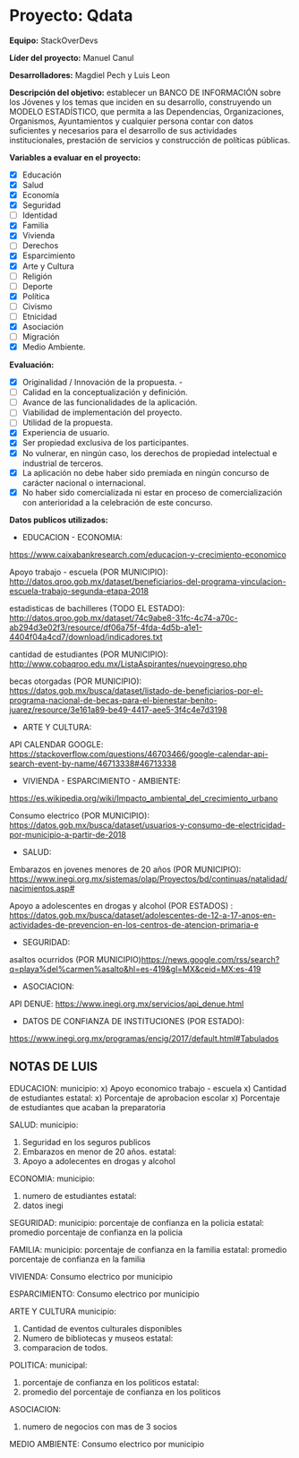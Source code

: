 # Proyecto: Qdata


**Equipo:** StackOverDevs


**Líder del proyecto:** Manuel Canul


**Desarrolladores:** Magdiel Pech y Luis Leon


**Descripción del objetivo:** establecer un BANCO DE INFORMACIÓN sobre los Jóvenes y los temas que inciden en su desarrollo, construyendo un MODELO ESTADÍSTICO, que permita a las Dependencias, Organizaciones, Organismos, Ayuntamientos y cualquier persona contar con datos suficientes y necesarios para el desarrollo de sus actividades institucionales, prestación de servicios y construcción de políticas públicas.

**Variables a evaluar en el proyecto:**


- [x] Educación 
- [x] Salud  
- [x] Economía 
- [x]  Seguridad 
- [ ]  Identidad 
- [x]  Familia  
- [x]  Vivienda 
- [ ]  Derechos
- [x]  Esparcimiento 
- [x]  Arte y Cultura 
- [ ]  Religión
- [ ]  Deporte
- [x]  Política 
- [ ]  Civismo 
- [ ]  Etnicidad 
- [x]  Asociación
- [ ]  Migración
- [x]  Medio Ambiente.

**Evaluación:** 


- [x]  Originalidad / Innovación de la propuesta. -
- [ ]  Calidad en la conceptualización y definición. 
- [ ]  Avance de las funcionalidades de la aplicación.
- [ ]  Viabilidad de implementación del proyecto. 
- [ ]  Utilidad de la propuesta. 
- [x]  Experiencia de usuario. 
- [x]  Ser propiedad exclusiva de los participantes. 
- [x]  No vulnerar, en ningún caso, los derechos de propiedad intelectual e industrial de terceros. 
- [x]  La aplicación no debe haber sido premiada en ningún concurso de carácter nacional o internacional. 
- [x]  No haber sido comercializada ni estar en proceso de comercialización con anterioridad a la celebración de este concurso.

**Datos publicos utilizados:**


* EDUCACION - ECONOMIA: 


https://www.caixabankresearch.com/educacion-y-crecimiento-economico


Apoyo trabajo - escuela (POR MUNICIPIO): http://datos.qroo.gob.mx/dataset/beneficiarios-del-programa-vinculacion-escuela-trabajo-segunda-etapa-2018


estadisticas de bachilleres (TODO EL ESTADO): http://datos.qroo.gob.mx/dataset/74c9abe8-31fc-4c74-a70c-ab294d3e02f3/resource/df06a75f-4fda-4d5b-a1e1-4404f04a4cd7/download/indicadores.txt


cantidad de estudiantes (POR MUNICIPIO): http://www.cobaqroo.edu.mx/ListaAspirantes/nuevoingreso.php


becas otorgadas (POR MUNICIPIO): https://datos.gob.mx/busca/dataset/listado-de-beneficiarios-por-el-programa-nacional-de-becas-para-el-bienestar-benito-juarez/resource/3e161a89-be49-4417-aee5-3f4c4e7d3198

* ARTE Y CULTURA:


API CALENDAR GOOGLE: https://stackoverflow.com/questions/46703466/google-calendar-api-search-event-by-name/46713338#46713338



* VIVIENDA - ESPARCIMIENTO - AMBIENTE:


https://es.wikipedia.org/wiki/Impacto_ambiental_del_crecimiento_urbano


Consumo electrico (POR MUNICIPIO): https://datos.gob.mx/busca/dataset/usuarios-y-consumo-de-electricidad-por-municipio-a-partir-de-2018

* SALUD:


Embarazos en jovenes menores de 20 años (POR MUNICIPIO): https://www.inegi.org.mx/sistemas/olap/Proyectos/bd/continuas/natalidad/nacimientos.asp#


Apoyo a adolescentes en drogas y alcohol (POR ESTADOS)	: https://datos.gob.mx/busca/dataset/adolescentes-de-12-a-17-anos-en-actividades-de-prevencion-en-los-centros-de-atencion-primaria-e


* SEGURIDAD:


asaltos ocurridos (POR MUNICIPIO)https://news.google.com/rss/search?q=playa%del%carmen%asalto&hl=es-419&gl=MX&ceid=MX:es-419

* ASOCIACION:

API DENUE: https://www.inegi.org.mx/servicios/api_denue.html


* DATOS DE CONFIANZA DE INSTITUCIONES (POR ESTADO):


https://www.inegi.org.mx/programas/encig/2017/default.html#Tabulados


## NOTAS DE LUIS


EDUCACION: 
municipio:
x) Apoyo economico trabajo - escuela 
x) Cantidad de estudiantes 
estatal:
x) Porcentaje de aprobacion escolar
x) Porcentaje de estudiantes que acaban la preparatoria


SALUD:
municipio:
1) Seguridad en los seguros publicos
2) Embarazos en menor de 20 años.
estatal:
1)  Apoyo a adolecentes en drogas y alcohol


ECONOMIA: 
municipio:
1) numero de estudiantes
estatal: 
1) datos inegi



SEGURIDAD:
municipio:
porcentaje de confianza en la policia
estatal:
promedio porcentaje de confianza en la policia



FAMILIA:
municipio:
porcentaje de confianza en la familia
estatal:
promedio porcentaje de confianza en la familia



VIVIENDA:
Consumo electrico por municipio 



ESPARCIMIENTO:
Consumo electrico por municipio



ARTE Y CULTURA
municipio:
1) Cantidad de eventos culturales disponibles
2) Numero de bibliotecas y museos
estatal:
1) comparacion de todos.



POLITICA:
municipal:
1) porcentaje de confianza en los politicos
estatal: 
2) promedio del porcentaje de confianza en los politicos



ASOCIACION:
1) numero de negocios con mas de 3 socios



MEDIO AMBIENTE: 
Consumo electrico por municipio 
